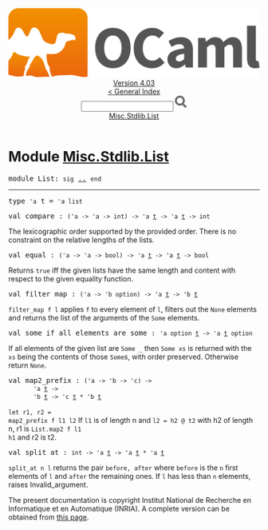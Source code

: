 <!-- ((! set title API !)) ((! set documentation !)) ((! set api !)) ((! set nobreadcrumb !)) -->
<div class="api"><header><nav class="toc brand"><a class="brand" href="https://ocaml.org/"><img src="colour-logo-gray.svg" class="svg" alt="OCaml"></a></nav><nav class="toc"><div class="toc_version"><a href="/docs" id="version-select">Version 4.03</a></div><a href="index.html">&lt; General Index</a><div class="api_search"><input type="text" name="apisearch" id="api_search" oninput="mySearch(false);" onkeypress="this.oninput();" onclick="this.oninput();" onpaste="this.oninput();">
<img src="search_icon.svg" alt="Search" class="svg" onclick="mySearch(false)"></div>
<div id="search_results"></div><div class="toc_title"><a href="#top">Misc.Stdlib.List</a></div><ul></ul></nav></header>

<h1>Module <a href="type_Misc.Stdlib.List.html">Misc.Stdlib.List</a></h1>

<pre><span class="keyword">module</span> List: <code class="code"><span class="keyword">sig</span></code> <a href="Misc.Stdlib.List.html">..</a> <code class="code"><span class="keyword">end</span></code></pre><hr width="100%">

<pre><span id="TYPEt"><span class="keyword">type</span> <code class="type">'a</code> t</span> = <code class="type">'a list</code> </pre>


<pre><span id="VALcompare"><span class="keyword">val</span> compare</span> : <code class="type">('a -&gt; 'a -&gt; int) -&gt; 'a <a href="Misc.Stdlib.List.html#TYPEt">t</a> -&gt; 'a <a href="Misc.Stdlib.List.html#TYPEt">t</a> -&gt; int</code></pre><div class="info ">
The lexicographic order supported by the provided order.
        There is no constraint on the relative lengths of the lists.<br>
</div>

<pre><span id="VALequal"><span class="keyword">val</span> equal</span> : <code class="type">('a -&gt; 'a -&gt; bool) -&gt; 'a <a href="Misc.Stdlib.List.html#TYPEt">t</a> -&gt; 'a <a href="Misc.Stdlib.List.html#TYPEt">t</a> -&gt; bool</code></pre><div class="info ">
Returns <code class="code"><span class="keyword">true</span></code> iff the given lists have the same length and content
        with respect to the given equality function.<br>
</div>

<pre><span id="VALfilter_map"><span class="keyword">val</span> filter_map</span> : <code class="type">('a -&gt; 'b option) -&gt; 'a <a href="Misc.Stdlib.List.html#TYPEt">t</a> -&gt; 'b <a href="Misc.Stdlib.List.html#TYPEt">t</a></code></pre><div class="info ">
<code class="code">filter_map f l</code> applies <code class="code">f</code> to every element of <code class="code">l</code>, filters
        out the <code class="code"><span class="constructor">None</span></code> elements and returns the list of the arguments of
        the <code class="code"><span class="constructor">Some</span></code> elements.<br>
</div>

<pre><span id="VALsome_if_all_elements_are_some"><span class="keyword">val</span> some_if_all_elements_are_some</span> : <code class="type">'a option <a href="Misc.Stdlib.List.html#TYPEt">t</a> -&gt; 'a <a href="Misc.Stdlib.List.html#TYPEt">t</a> option</code></pre><div class="info ">
If all elements of the given list are <code class="code"><span class="constructor">Some</span> _</code> then <code class="code"><span class="constructor">Some</span> xs</code>
        is returned with the <code class="code">xs</code> being the contents of those <code class="code"><span class="constructor">Some</span></code>s, with
        order preserved.  Otherwise return <code class="code"><span class="constructor">None</span></code>.<br>
</div>

<pre><span id="VALmap2_prefix"><span class="keyword">val</span> map2_prefix</span> : <code class="type">('a -&gt; 'b -&gt; 'c) -&gt;<br>       'a <a href="Misc.Stdlib.List.html#TYPEt">t</a> -&gt;<br>       'b <a href="Misc.Stdlib.List.html#TYPEt">t</a> -&gt; 'c <a href="Misc.Stdlib.List.html#TYPEt">t</a> * 'b <a href="Misc.Stdlib.List.html#TYPEt">t</a></code></pre><div class="info ">
<code class="code"><span class="keyword">let</span> r1, r2 = map2_prefix f l1 l2</code>
        If <code class="code">l1</code> is of length n and <code class="code">l2 = h2 @ t2</code> with h2 of length n,
        r1 is <code class="code"><span class="constructor">List</span>.map2 f l1 h1</code> and r2 is t2.<br>
</div>

<pre><span id="VALsplit_at"><span class="keyword">val</span> split_at</span> : <code class="type">int -&gt; 'a <a href="Misc.Stdlib.List.html#TYPEt">t</a> -&gt; 'a <a href="Misc.Stdlib.List.html#TYPEt">t</a> * 'a <a href="Misc.Stdlib.List.html#TYPEt">t</a></code></pre><div class="info ">
<code class="code">split_at n l</code> returns the pair <code class="code">before, after</code> where <code class="code">before</code> is
        the <code class="code">n</code> first elements of <code class="code">l</code> and <code class="code">after</code> the remaining ones.
        If <code class="code">l</code> has less than <code class="code">n</code> elements, raises Invalid_argument.<br>
</div>
<div class="copyright">The present documentation is copyright Institut National de Recherche en Informatique et en Automatique (INRIA). A complete version can be obtained from <a href="http://caml.inria.fr/pub/docs/manual-ocaml/">this page</a>.</div></div>